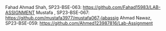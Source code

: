 Fahad Ahmad Shah, SP23-BSE-063: https://github.com/Fahad15983/LAB-ASSIGNMENT
Mustafa , SP23-BSE-067: https://github.com/mustafa3977/mustafa067-labassig
Ahmad Nawaz, SP23-BSE-059: https://github.com/Ahmed123987816/Lab-Assignment